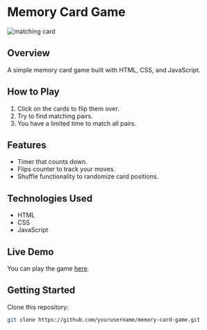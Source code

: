 # Memory Card Game

![matching card](https://github.com/user-attachments/assets/9a45f138-6e73-4ff8-a61a-d01871f9a8aa)

## Overview
A simple memory card game built with HTML, CSS, and JavaScript.

## How to Play
1. Click on the cards to flip them over.
2. Try to find matching pairs.
3. You have a limited time to match all pairs.

## Features
- Timer that counts down.
- Flips counter to track your moves.
- Shuffle functionality to randomize card positions.

## Technologies Used
- HTML
- CSS
- JavaScript

## Live Demo
You can play the game [here]([https://wintermatchingcardgame.netlify.app/](https://wintermatchingcardgame.netlify.app/)).

## Getting Started
Clone this repository:
```bash
git clone https://github.com/yourusername/memory-card-game.git
